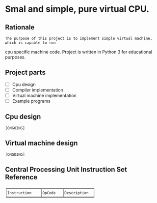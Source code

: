 # Smal and simple, pure virtual CPU.

## Rationale
	The purpose of this project is to implement simple virtual machine, which is capable to run 
cpu specific machine code. Project is written in Python 3 for educational purposes.

## Project parts
* [ ] Cpu design
* [ ] Compiler implementation
* [ ] Virtual machine implementation
* [ ] Example programs

## Cpu design
```
[ONGOING]
```
## Virtual machine design
```
[ONGOING]
```
## Central Processing Unit Instruction Set Reference
```
╒═══════════════╤═════════╤═════════════╕
|Instruction    │OpCode   │Description  │           
╘═══════════════╧═════════╧═════════════╛
```